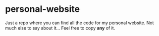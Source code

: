 # personal-website
 Just a repo where you can find all the code for my personal website.
 Not much else to say about it... Feel free to copy **any** of it.
